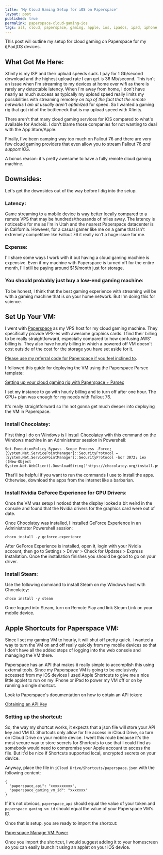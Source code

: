 ```yaml
---
title: 'My Cloud Gaming Setup for iOS on Paperspace'
layout: post
published: true
permalink: paperspace-cloud-gaming-ios
tags: all, cloud, paperspace, gaming, apple, ios, ipados, ipad, iphone, apple, shortcuts, fallout, 76, bethesda
---
```


This post will outline my setup for cloud gaming on Paperspace for my i[Pad]OS devices.

## What Got Me Here:

Xfinity is my ISP and their upload speeds suck. I pay for 1 Gb/second download and the highest upload rate I can get is 36 Mb/second. This isn't an issue when I'm streaming to my devices at home over wifi as there is rarely any detectable latency. When I'm away from home, I don't have nearly as much success as typically my upload speed really limits my possibilities with streaming remotely _on top of the fact that the remote networks I am at usually aren't optimized_ for speed. So I wanted a gaming rig that got rid of the bottleneck that is my upload speed with Xfinity.

There aren't that many cloud gaming services for iOS compared to what's available for Android. I don't blame those companies for not wanting to deal with the App Store/Apple. 

Finally, I've been camping way too much on Fallout 76 and there are very few cloud gaming providers that even allow you to stream Fallout 76 _and support iOS_.

A bonus reason: it's pretty awesome to have a fully remote cloud gaming machine.

## Downsides:

Let's get the downsides out of the way before I dig into the setup.

### Latency:
Game streaming to a mobile device is way better locally compared to a remote VPS that may be hundreds/thousands of miles away. The latency is noticeable for me as I'm in Utah and the nearest Paperspace datacenter is in California. However, for a casual gamer like me on a game that isn't extremely competitive like Fallout 76 it really isn't a huge issue for me.

### Expense:
I'll share some ways I work with it but having a cloud gaming machine is expensive. Even if my machine with Paperspace is turned off for the entire month, I'll still be paying around $15/month just for storage.

### You should probably just buy a low-end gaming machine:
To be honest, I think that the best gaming experience with streaming will be with a gaming machine that is on your home network. But I'm doing this for science.

## Set Up Your VM:

I went with [Paperspace](https://paperspace.com) as my VPS host for my cloud gaming machine. They specifically provide VPS-es with awesome graphics cards. I find their billing to be really straightforward, especially compared to how confusing AWS' billing is. They also have hourly billing in which a powered off VM doesn't cost outside of the cost for the storage you have set aside for it.

[Please use my referral code for Paperspace if you feel inclined to](https://console.paperspace.com/signup?R=LP56CQW).

I followed this guide for deploying the VM using the Paperspace Parsec template:

[Setting up your cloud gaming rig with Paperspace + Parsec](https://blog.paperspace.com/setting-up-your-cloud-gaming-rig-with-paperspace-parsec/)

I set my instance to go with hourly billing and to turn off after one hour. The GPU+ plan was enough for my needs with Fallout 76.

It's really straightforward so I'm not gonna get much deeper into deploying the VM in Paperspace.

### Install Chocolatey:

First thing I do on Windows is I install [Chocolatey](https://chocolatey.org) with this command on the Windows machine in an Administrator session in Powershell:

```
Set-ExecutionPolicy Bypass -Scope Process -Force; [System.Net.ServicePointManager]::SecurityProtocol = [System.Net.ServicePointManager]::SecurityProtocol -bor 3072; iex ((New-Object System.Net.WebClient).DownloadString('https://chocolatey.org/install.ps1'))
```

That'll be helpful if you want to run the commands I use to install the apps. Otherwise, download the apps from the internet like a barbarian.

### Install Nvidia GeForce Experience for GPU Drivers:

Once the VM was setup I noticed that the display looked a bit weird in the console and found that the Nvidia drivers for the graphics card were out of date.


Once Chocolatey was installed, I installed GeForce Experience in an Administrator Powershell session:

```
choco install -y geforce-experience
```

After GeForce Experience is installed, open it, login with your Nvidia account, then go to Settings > Driver > Check for Updates > Express Installation. Once the installation finishes you should be good to go on your driver.

### Install Steam:

Use the following command to install Steam on my Windows host with Chocolatey:

```
choco install -y steam
```

Once logged into Steam, turn on Remote Play and link Steam Link on your mobile device.


## Apple Shortcuts for Paperspace VM:

Since I set my gaming VM to hourly, it will shut off pretty quick. I wanted a way to turn the VM on and off really quickly from my mobile devices so that I don't have all the added steps of logging into the web console and managing the VM there.

Paperspace has an API that makes it really simple to accomplish this using external tools. Since my Paperspace VM is going to be exclusively accessed from my iOS devices I used Apple Shortcuts to give me a nice little applet to run on my iPhone or iPad to power my VM off or on by running a single shortcut.

Look to Paperspace's documentation on how to obtain an API token:

[Obtaining an API Key](https://docs.paperspace.com/paperspace-core-api/get-started/obtaining-an-api-key)

### Setting up the shortcut:

So, the way my shortcut works, it expects that a json file will store your API key and VM ID. Shortcuts only allow for file access in iCloud Drive, so turn on iCloud Drive on your mobile device. I went this route because it's the most secure way to store secrets for Shortcuts to use that I could find as somebody would need to compromise your Apple account to access the file. But it'd be nice if Shortcuts supported local, encrypted secrets on your device.

Anyway, place the file in `iCloud Drive/Shortcuts/paperspace.json` with the following content:

```
{
  "paperspace_api": "xxxxxxxxxx",
  "paperspace_gaming_vm_id": "xxxxxxx"
}
```

If it's not obvious, `paperspace_api` should equal the value of your token and `paperspace_gaming_vm_id` should equal the value of your Paperspace VM's ID.

Once that is setup, you are ready to import the shortcut:

[Paperspace Manage VM Power](https://www.icloud.com/shortcuts/7f6601b153b34bdfab4aa65d7d6f5fcf)

Once you import the shortcut, I would suggest adding it to your homescreen so you can easily launch it using an applet on your iOS device.

